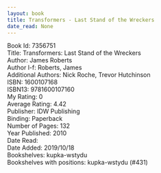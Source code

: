 ```yaml
---
layout: book
title: Transformers - Last Stand of the Wreckers
date_read: None
---
```


Book Id: 7356751<br />
Title: Transformers: Last Stand of the Wreckers<br />
Author: James Roberts<br />
Author l-f: Roberts, James<br />
Additional Authors: Nick Roche, Trevor Hutchinson<br />
ISBN: 1600107168<br />
ISBN13: 9781600107160<br />
My Rating: 0<br />
Average Rating: 4.42<br />
Publisher: IDW Publishing<br />
Binding: Paperback<br />
Number of Pages: 132<br />
Year Published: 2010<br />
Date Read: <br />
Date Added: 2019/10/18<br />
Bookshelves: kupka-wstydu<br />
Bookshelves with positions: kupka-wstydu (#431)<br />

